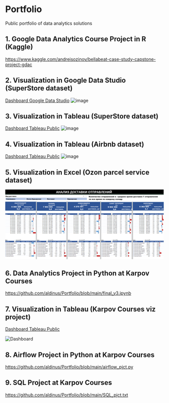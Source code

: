# Portfolio
Public portfolio of data analytics solutions

## 1. Google Data Analytics Course Project in R (Kaggle)

https://www.kaggle.com/andreisozinov/bellabeat-case-study-capstone-project-gdac


## 2. Visualization in  Google Data Studio (SuperStore dataset)
[Dashboard Google Data Studio]( https://datastudio.google.com/s/lmeFIPry_20)
![image](https://user-images.githubusercontent.com/90471699/134238751-8aa30360-ce7b-43b8-acfc-5d9a9d8b90b7.png)


## 3. Visualization in  Tableau (SuperStore dataset)
 [Dashboard Tableau Public](https://public.tableau.com/views/MySuperstore_16329379007340/Dashboard1)
 ![image](https://github.com/aldinus/DE-101/blob/main/Module3/Tableau_Dashboard.png)
  

## 4. Visualization in  Tableau (Airbnb dataset)

[Dashboard Tableau Public]( https://public.tableau.com/views/airbnb_16332740965890/Dashboard)
![image](https://github.com/aldinus/DE-101/blob/main/Module3/Capstone.png)


## 5. Visualization in  Excel (Ozon parcel service dataset)

![image](https://github.com/aldinus/Portfolio/blob/main/ozon.png)


## 6. Data Analytics Project in Python at Karpov Courses
https://github.com/aldinus/Portfolio/blob/main/final_v3.ipynb

## 7. Visualization in  Tableau (Karpov Courses viz project)
[Dashboard Tableau Public](https://public.tableau.com/app/profile/andrey.sozinov/viz/KarpovDashboardPractice_16507146697090/Dashboard1)

<img width="937" alt="Dashboard" src="https://user-images.githubusercontent.com/90471699/195976083-7b61ee43-33c9-48d8-a2f4-4ac04ecaa697.png">

## 8. Airflow Project in Python at Karpov Courses
https://github.com/aldinus/Portfolio/blob/main/airflow_pjct.py


## 9. SQL Project at Karpov Courses
https://github.com/aldinus/Portfolio/blob/main/SQL_pjct.txt
